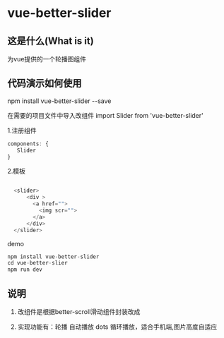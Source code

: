 # vue-better-slider

## 这是什么(What is it)
为vue提供的一个轮播图组件

## 代码演示如何使用

npm install vue-better-slider --save 

在需要的项目文件中导入改组件 import Slider from 'vue-better-slider'

1.注册组件
```js
components: {
   Slider
}
```
2.模板
```js

  <slider>
      <div >
        <a href="">
          <img scr="">
        </a>
      </div>
  </slider> 
```
demo 
```js
npm install vue-better-slider
cd vue-better-slier
npm run dev
```
## 说明

1. 改组件是根据better-scroll滑动组件封装改成

2. 实现功能有：轮播 自动播放 dots 循环播放，适合手机端,图片高度自适应











